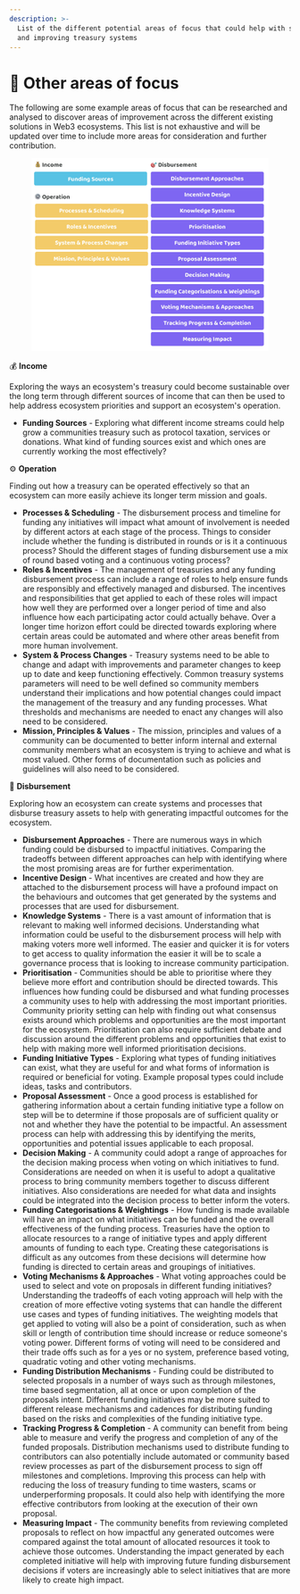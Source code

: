 ```yaml
---
description: >-
  List of the different potential areas of focus that could help with supporting
  and improving treasury systems
---
```


# 📗 Other areas of focus

The following are some example areas of focus that can be researched and analysed to discover areas of improvement across the different existing solutions in Web3 ecosystems. This list is not exhaustive and will be updated over time to include more areas for consideration and further contribution.

<figure><img src="../.gitbook/assets/treasury-focus-areas.jpg" alt=""><figcaption></figcaption></figure>



💰 **Income**

Exploring the ways an ecosystem's treasury could become sustainable over the long term through different sources of income that can then be used to help address ecosystem priorities and support an ecosystem's operation.

* **Funding Sources** - Exploring what different income streams could help grow a communities treasury such as protocol taxation, services or donations. What kind of funding sources exist and which ones are currently working the most effectively?



⚙️ **Operation**

Finding out how a treasury can be operated effectively so that an ecosystem can more easily achieve its longer term mission and goals.

* **Processes & Scheduling** - The disbursement process and timeline for funding any initiatives will impact what amount of involvement is needed by different actors at each stage of the process. Things to consider include whether the funding is distributed in rounds or is it a continuous process? Should the different stages of funding disbursement use a mix of round based voting and a continuous voting process?
* **Roles & Incentives** - The management of treasuries and any funding disbursement process can include a range of roles to help ensure funds are responsibly and effectively managed and disbursed. The incentives and responsibilities that get applied to each of these roles will impact how well they are performed over a longer period of time and also influence how each participating actor could actually behave. Over a longer time horizon effort could be directed towards exploring where certain areas could be automated and where other areas benefit from more human involvement.
* **System & Process Changes** - Treasury systems need to be able to change and adapt with improvements and parameter changes to keep up to date and keep functioning effectively. Common treasury systems parameters will need to be well defined so community members understand their implications and how potential changes could impact the management of the treasury and any funding processes. What thresholds and mechanisms are needed to enact any changes will also need to be considered.
* **Mission, Principles & Values** - The mission, principles and values of a community can be documented to better inform internal and external community members what an ecosystem is trying to achieve and what is most valued. Other forms of documentation such as policies and guidelines will also need to be considered.



🎯 **Disbursement**

Exploring how an ecosystem can create systems and processes that disburse treasury assets to help with generating impactful outcomes for the ecosystem.

* **Disbursement Approaches** - There are numerous ways in which funding could be disbursed to impactful initiatives. Comparing the tradeoffs between different approaches can help with identifying where the most promising areas are for further experimentation.
* **Incentive Design** - What incentives are created and how they are attached to the disbursement process will have a profound impact on the behaviours and outcomes that get generated by the systems and processes that are used for disbursement.
* **Knowledge Systems** - There is a vast amount of information that is relevant to making well informed decisions. Understanding what information could be useful to the disbursement process will help with making voters more well informed. The easier and quicker it is for voters to get access to quality information the easier it will be to scale a governance process that is looking to increase community participation.
* **Prioritisation** - Communities should be able to prioritise where they believe more effort and contribution should be directed towards. This influences how funding could be disbursed and what funding processes a community uses to help with addressing the most important priorities. Community priority setting can help with finding out what consensus exists around which problems and opportunities are the most important for the ecosystem. Prioritisation can also require sufficient debate and discussion around the different problems and opportunities that exist to help with making more well informed prioritisation decisions.
* **Funding Initiative Types** - Exploring what types of funding initiatives can exist, what they are useful for and what forms of information is required or beneficial for voting. Example proposal types could include ideas, tasks and contributors.
* **Proposal Assessment** - Once a good process is established for gathering information about a certain funding initiative type a follow on step will be to determine if those proposals are of sufficient quality or not and whether they have the potential to be impactful. An assessment process can help with addressing this by identifying the merits, opportunities and potential issues applicable to each proposal.
* **Decision Making** - A community could adopt a range of approaches for the decision making process when voting on which initiatives to fund. Considerations are needed on when it is useful to adopt a qualitative process to bring community members together to discuss different initiatives. Also considerations are needed for what data and insights could be integrated into the decision process to better inform the voters.
* **Funding Categorisations & Weightings** - How funding is made available will have an impact on what initiatives can be funded and the overall effectiveness of the funding process. Treasuries have the option to allocate resources to a range of initiative types and apply different amounts of funding to each type. Creating these categorisations is difficult as any outcomes from these decisions will determine how funding is directed to certain areas and groupings of initiatives.
* **Voting Mechanisms & Approaches** - What voting approaches could be used to select and vote on proposals in different funding initiatives? Understanding the tradeoffs of each voting approach will help with the creation of more effective voting systems that can handle the different use cases and types of funding initiatives. The weighting models that get applied to voting will also be a point of consideration, such as when skill or length of contribution time should increase or reduce someone's voting power. Different forms of voting will need to be considered and their trade offs such as for a yes or no system, preference based voting, quadratic voting and other voting mechanisms.
* **Funding Distribution Mechanisms** - Funding could be distributed to selected proposals in a number of ways such as through milestones, time based segmentation, all at once or upon completion of the proposals intent. Different funding initiatives may be more suited to different release mechanisms and cadences for distributing funding based on the risks and complexities of the funding initiative type.
* **Tracking Progress & Completion** - A community can benefit from being able to measure and verify the progress and completion of any of the funded proposals. Distribution mechanisms used to distribute funding to contributors can also potentially include automated or community based review processes as part of the disbursement process to sign off milestones and completions. Improving this process can help with reducing the loss of treasury funding to time wasters, scams or underperforming proposals. It could also help with identifying the more effective contributors from looking at the execution of their own proposal.
* **Measuring Impact** - The community benefits from reviewing completed proposals to reflect on how impactful any generated outcomes were compared against the total amount of allocated resources it took to achieve those outcomes. Understanding the impact generated by each completed initiative will help with improving future funding disbursement decisions if voters are increasingly able to select initiatives that are more likely to create high impact.
